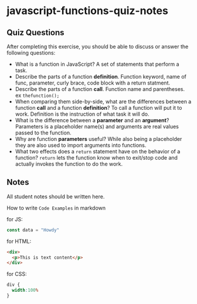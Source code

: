 # javascript-functions-quiz-notes

## Quiz Questions

After completing this exercise, you should be able to discuss or answer the following questions:

- What is a function in JavaScript?
A set of statements that perform a task.
- Describe the parts of a function **definition**.
Function keyword, name of func, parameter, curly brace, code block with a return statment.
- Describe the parts of a function **call**.
Function name and parentheses. ex `thefunction();`
- When comparing them side-by-side, what are the differences between a function **call** and a function **definition**?
To call a function will put it to work. Definition is the instruction of what task it will do.
- What is the difference between a **parameter** and an **argument**?
Parameters is a placeholder name(s) and arguments are real values passed to the function.
- Why are function **parameters** useful?
While also being a placeholder they are also used to import arguments into functions.
- What two effects does a `return` statement have on the behavior of a function?
`return` lets the function know when to exit/stop code and actually invokes the function to do the work.

## Notes

All student notes should be written here.


How to write `Code Examples` in markdown

for JS:
```javascript
const data = "Howdy"
```

for HTML:
```html
<div>
  <p>This is text content</p>
</div>
```

for CSS:
```css
div {
  width:100%
}
```
